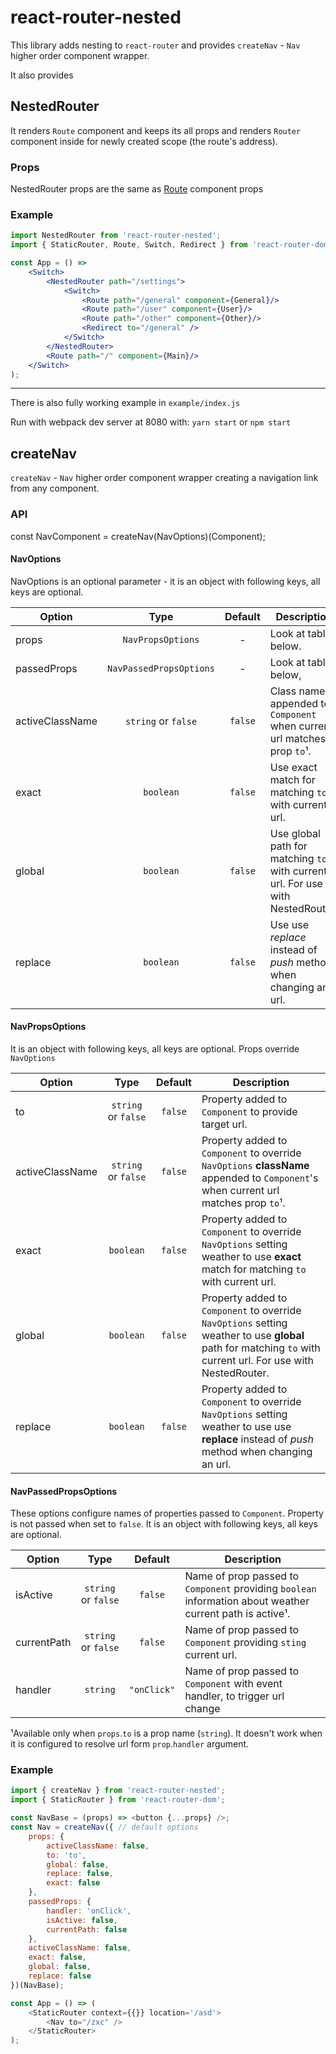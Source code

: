 # react-router-nested

This library adds nesting to `react-router` and provides `createNav` - `Nav` higher order component wrapper.

It also provides 


## NestedRouter 
It renders `Route` component and keeps its all props and renders `Router` component inside for newly created scope (the route's address).

### Props

NestedRouter props are the same as [Route](https://github.com/ReactTraining/react-router/blob/master/packages/react-router/docs/api/Route.md) component props

### Example
```jsx
import NestedRouter from 'react-router-nested';
import { StaticRouter, Route, Switch, Redirect } from 'react-router-dom';

const App = () => 
    <Switch>
        <NestedRouter path="/settings">
            <Switch>
                <Route path="/general" component={General}/>
                <Route path="/user" component={User}/>
                <Route path="/other" component={Other}/>
                <Redirect to="/general" />
            </Switch>
        </NestedRouter>
        <Route path="/" component={Main}/>
    </Switch>
);
```

---

There is also fully working example in `example/index.js`

Run with webpack dev server at 8080 with: `yarn start` or `npm start`

## createNav
`createNav` - `Nav` higher order component wrapper creating a navigation link from any component.

### API

const NavComponent = createNav(NavOptions)(Component);

#### NavOptions

NavOptions is an optional parameter - it is an object with following keys, all keys are optional. 

| Option          |           Type          |  Default  | Description                                                                        |
|-----------------|:-----------------------:|:---------:|------------------------------------------------------------------------------------|
| props           | `NavPropsOptions`       |     -     | Look at table below.                                                               |
| passedProps     | `NavPassedPropsOptions` |     -     | Look at table below,                                                               |
| activeClassName | `string` or `false`     |  `false`  | Class name appended to `Component` when current url matches prop `to`¹.            |
| exact           | `boolean`               |  `false`  | Use exact match for matching `to` with current url.                                |
| global          | `boolean`               |  `false`  | Use global path for matching `to` with current url. For use with NestedRouter.     |
| replace         | `boolean`               |  `false`  | Use use *replace* instead of *push* method when changing an url.                   |

#### NavPropsOptions

It is an object with following keys, all keys are optional. Props override `NavOptions`

| Option          |           Type          |  Default  | Description                                                                                                                                                  |
|-----------------|:-----------------------:|:---------:|--------------------------------------------------------------------------------------------------------------------------------------------------------------|
| to              | `string` or `false`     |  `false`  | Property added to `Component` to provide target url.                                                                                                         |
| activeClassName | `string` or `false`     |  `false`  | Property added to `Component` to override `NavOptions` **className** appended to `Component`'s when current url matches prop `to`¹.                          |
| exact           | `boolean`               |  `false`  | Property added to `Component` to override `NavOptions` setting weather to use **exact** match for matching `to` with current url.                            |
| global          | `boolean`               |  `false`  | Property added to `Component` to override `NavOptions` setting weather to use **global** path for matching `to` with current url. For use with NestedRouter. |
| replace         | `boolean`               |  `false`  | Property added to `Component` to override `NavOptions` setting weather to use use **replace** instead of *push* method when changing an url.                 |


#### NavPassedPropsOptions

These options configure names of properties passed to `Component`.
Property is not passed when set to `false`.
It is an object with following keys, all keys are optional.

| Option      |         Type        |   Default   | Description                                                                                                      |
|-------------|:-------------------:|:-----------:|------------------------------------------------------------------------------------------------------------------|
| isActive    | `string` or `false` |   `false`   | Name of prop passed to `Component` providing `boolean` information about weather current path is active¹.        |
| currentPath | `string` or `false` |   `false`   | Name of prop passed to `Component` providing `sting` current url.                                                |
| handler     | `string`            | `"onClick"` | Name of prop passed to `Component` with event handler, to trigger url change                                     |

¹Available only when `props`.`to` is a prop name (`string`). It doesn't work when it is configured to resolve url form `prop`.`handler` argument.


### Example

```js
import { createNav } from 'react-router-nested';
import { StaticRouter } from 'react-router-dom';

const NavBase = (props) => <button {...props} />;
const Nav = createNav({ // default options
    props: {
        activeClassName: false,
        to: 'to',
        global: false,
        replace: false,
        exact: false
    },
    passedProps: {
        handler: 'onClick',
        isActive: false,
        currentPath: false
    },
    activeClassName: false,
    exact: false,
    global: false,
    replace: false
})(NavBase);

const App = () => (
    <StaticRouter context={{}} location='/asd'>
        <Nav to="/zxc" />
    </StaticRouter>
);
```
